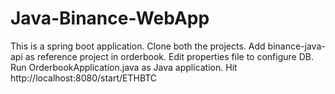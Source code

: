 # Java-Binance-WebApp
This is a spring boot application.
Clone both the projects.
Add binance-java-api as reference project in orderbook.
Edit properties file to configure DB.
Run OrderbookApplication.java as Java application.
Hit http://localhost:8080/start/ETHBTC

